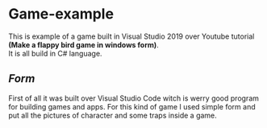 # Game-example
This is example of a game built in Visual Studio 2019 over Youtube tutorial <b>(Make a flappy bird game in windows form)</b>.
<br>It is all build in C# language.
<h2><i> Form </i></h2>
<p>First of all it was built over Visual Studio Code witch is werry good program for building games and apps. For this kind of game I used simple form and put all the pictures of character and some traps inside a game. </p>  
